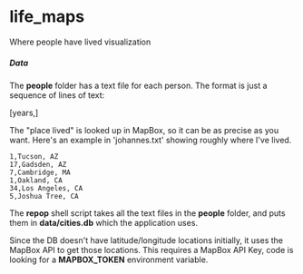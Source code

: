 # life_maps
Where people have lived visualization

##### Data

The **people** folder has a text file for each person.  The format is just a sequence of lines of text:

[years,] <place lived>

The "place lived" is looked up in MapBox, so it can be as precise as you want.  Here's an example in 'johannes.txt' showing roughly where I've lived.

```
1,Tucson, AZ
17,Gadsden, AZ
7,Cambridge, MA
1,Oakland, CA
34,Los Angeles, CA
5,Joshua Tree, CA
```

The **repop** shell script takes all the text files in the **people** folder, and puts them in **data/cities.db** which the application uses.

Since the DB doesn't have latitude/longitude locations initially, it uses the MapBox API to get those locations.   This requires a MapBox API Key, code is looking for a **MAPBOX_TOKEN** environment variable.

